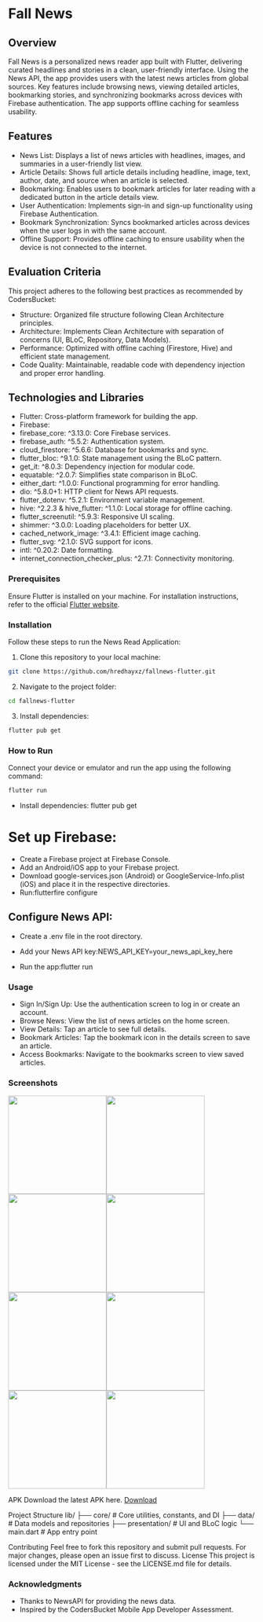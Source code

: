 # Fall News

## Overview
Fall News is a personalized news reader app built with Flutter, delivering curated headlines and stories in a clean, user-friendly interface. Using the News API, the app provides users with the latest news articles from global sources. Key features include browsing news, viewing detailed articles, bookmarking stories, and synchronizing bookmarks across devices with Firebase authentication. The app supports offline caching for seamless usability.

## Features
- News List: Displays a list of news articles with headlines, images, and summaries in a user-friendly list view.
- Article Details: Shows full article details including headline, image, text, author, date, and source when an article is selected.
- Bookmarking: Enables users to bookmark articles for later reading with a dedicated button in the article details view.
- User Authentication: Implements sign-in and sign-up functionality using Firebase Authentication.
- Bookmark Synchronization: Syncs bookmarked articles across devices when the user logs in with the same account.
- Offline Support: Provides offline caching to ensure usability when the device is not connected to the internet.


## Evaluation Criteria
This project adheres to the following best practices as recommended by CodersBucket:

- Structure: Organized file structure following Clean Architecture principles.
- Architecture: Implements Clean Architecture with separation of concerns (UI, BLoC, Repository, Data Models).
- Performance: Optimized with offline caching (Firestore, Hive) and efficient state management.
- Code Quality: Maintainable, readable code with dependency injection and proper error handling.


## Technologies and Libraries

- Flutter: Cross-platform framework for building the app.
- Firebase:
- firebase_core: ^3.13.0: Core Firebase services.
- firebase_auth: ^5.5.2: Authentication system.
- cloud_firestore: ^5.6.6: Database for bookmarks and sync.
- flutter_bloc: ^9.1.0: State management using the BLoC pattern.
- get_it: ^8.0.3: Dependency injection for modular code.
- equatable: ^2.0.7: Simplifies state comparison in BLoC.
- either_dart: ^1.0.0: Functional programming for error handling.
- dio: ^5.8.0+1: HTTP client for News API requests.
- flutter_dotenv: ^5.2.1: Environment variable management.
- hive: ^2.2.3 & hive_flutter: ^1.1.0: Local storage for offline caching.
- flutter_screenutil: ^5.9.3: Responsive UI scaling.
- shimmer: ^3.0.0: Loading placeholders for better UX.
- cached_network_image: ^3.4.1: Efficient image caching.
- flutter_svg: ^2.1.0: SVG support for icons.
- intl: ^0.20.2: Date formatting.
- internet_connection_checker_plus: ^2.7.1: Connectivity monitoring.


### Prerequisites

Ensure Flutter is installed on your machine. For installation instructions, refer to the official [Flutter website](https://flutter.dev/docs/get-started/install).


### Installation

Follow these steps to run the News Read Application:

1. Clone this repository to your local machine:

```bash
git clone https://github.com/hredhayxz/fallnews-flutter.git
```

2. Navigate to the project folder:

```bash
cd fallnews-flutter
```

3. Install dependencies:

```bash
flutter pub get
```

### How to Run

Connect your device or emulator and run the app using the following command:

```bash
flutter run
```


- Install dependencies: flutter pub get


# Set up Firebase:
- Create a Firebase project at Firebase Console.
- Add an Android/iOS app to your Firebase project.
- Download google-services.json (Android) or GoogleService-Info.plist (iOS) and place it in the respective directories.
- Run:flutterfire configure




## Configure News API:
- Create a .env file in the root directory.
- Add your News API key:NEWS_API_KEY=your_news_api_key_here




- Run the app:flutter run



### Usage

- Sign In/Sign Up: Use the authentication screen to log in or create an account.
- Browse News: View the list of news articles on the home screen.
- View Details: Tap an article to see full details.
- Bookmark Articles: Tap the bookmark icon in the details screen to save an article.
- Access Bookmarks: Navigate to the bookmarks screen to view saved articles.

### Screenshots

<div style="display: flex; flex-wrap: wrap;">
   <img src="https://github.com/hredhayxz/fallnews-flutter/blob/main/screenshot_preview/1.png" width="200" />
<img src="https://github.com/hredhayxz/fallnews-flutter/blob/main/screenshot_preview/2.png" width="200" />
 <img src="https://github.com/hredhayxz/fallnews-flutter/blob/main/screenshot_preview/3.png" width="200" />
 <img src="https://github.com/hredhayxz/fallnews-flutter/blob/main/screenshot_preview/4.png" width="200" />
 <img src="https://github.com/hredhayxz/fallnews-flutter/blob/main/screenshot_preview/5.png" width="200" />
 <img src="https://github.com/hredhayxz/fallnews-flutter/blob/main/screenshot_preview/6.png" width="200" />
 <img src="https://github.com/hredhayxz/fallnews-flutter/blob/main/screenshot_preview/7.png" width="200" />
 <img src="https://github.com/hredhayxz/fallnews-flutter/blob/main/screenshot_preview/8.png" width="200" />
</div>



APK
Download the latest APK here. [Download](https://drive.google.com/file/d/16Pod7EtEnOGa22opjnUaEtcpU2h29x9H/view?usp=sharing)

Project Structure
lib/
├── core/              # Core utilities, constants, and DI
├── data/              # Data models and repositories
├── presentation/      # UI and BLoC logic
└── main.dart          # App entry point

Contributing
Feel free to fork this repository and submit pull requests. For major changes, please open an issue first to discuss.
License
This project is licensed under the MIT License - see the LICENSE.md file for details.


### Acknowledgments

- Thanks to NewsAPI for providing the news data.
- Inspired by the CodersBucket Mobile App Developer Assessment.

